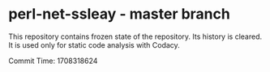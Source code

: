 # perl-net-ssleay - master branch

This repository contains frozen state of the repository.
Its history is cleared. It is used only for static code
analysis with Codacy.

Commit Time: 1708318624